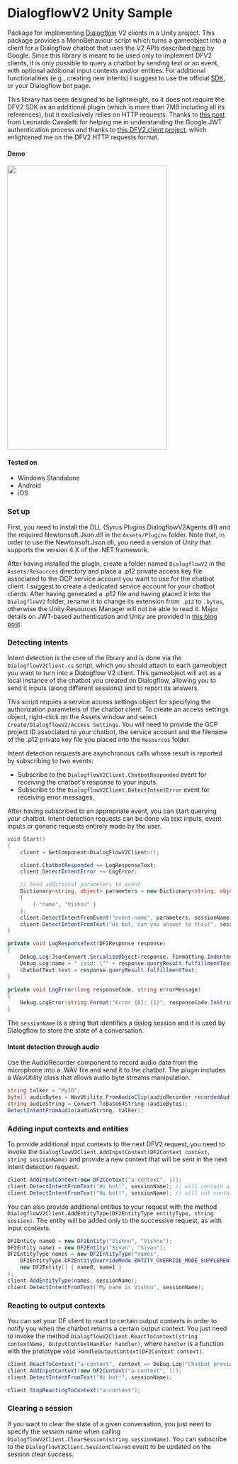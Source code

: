 # DialogflowV2 Unity Sample

Package for implementing [Dialogflow](https://dialogflow.com/) V2 clients in a Unity project. This package provides a MonoBehaviour script which turns a gameobject into a client for a Dialogflow chatbot that uses the V2 APIs described [here](https://cloud.google.com/dialogflow-enterprise/docs/reference/rest/v2-overview) by Google. Since this library is meant to be used only to implement DFV2 clients, it is only possible to query a chatbot by sending text or an event, with optional additional input contexts and/or entities. For additional functionalities (e.g., creating new intents) I suggest to use the official [SDK](https://developers.google.com/api-client-library/dotnet/apis/dialogflow/v2), or your Dialogflow bot page.

This library has been designed to be lightweight, so it does not require the DFV2 SDK as an additional plugin (which is more than 7MB including all its references), but it exclusively relies on HTTP requests. Thanks to [this post](http://leoncvlt.com/blog/json-web-token-jwt-for-google-cloud-platform-in-unity/) from Leonardo Cavaletti for helping me in understanding the Google JWT authentication process and thanks to [this DFV2 client project](https://unitylist.com/p/i1a/dialogflow-2.0-Unity-client), which enlightened me on the DFV2 HTTP requests format.


#### Demo

<img src="Demo/demo.gif" width="360" height="640" />

#### Tested on 
* Windows Standalone
* Android
* iOS

### Set up

First, you need to install the DLL (Syrus.Plugins.DialogflowV2Agents.dll) and the required Newtonsoft.Json.dll in the `Assets/Plugins` folder. Note that, in order to use the Newtonsoft.Json.dll, you need a version of Unity that supports the version 4.X of the .NET framework. 

After having installed the plugin, create a folder named `DialogflowV2` in the `Assets/Resources` directory and place a .p12 private access key file associated to the GCP service account you want to use for the chatbot client. I suggest to create a dedicated service account for your chatbot clients. After having generated a .p12 file and having placed it into the `DialogflowV2` folder, rename it to change its extension from `.p12` to `.bytes`, otherwise the Unity Resources Manager will not be able to read it. Major details on JWT-based authentication and Unity are provided in [this blog post](https://alessandrotironigamedev.com/2019/04/20/implementing-chatbots-in-your-unity-project-with-dialogflow-v2/). 

### Detecting intents

Intent detection is the core of the library and is done via the `DialogflowV2Client.cs` script, which you should attach to each gameobject you want to turn into a Dialogflow V2 client. This gameobject will act as a local instance of the chatbot you created on Dialogflow, allowing you to send it inputs (along different sessions) and to report its answers. 

This script requies a service access settings object for specifying the authorization parameters of the chatbot client. To create an access settings object, right-click on the Assets window and select `Create/DialogflowV2/Access Settings`. You will need to provide the GCP project ID associated to your chatbot, the service account and the filename of the .p12 private key file you placed into the `Resources` folder.

Intent detection requests are asynchronous calls whose result is reported by subscribing to two events:
* Subscribe to the `DialogflowV2Client.ChatbotResponded` event for receiving the chatbot's response to your inputs.
* Subscribe to the `DialogflowV2Client.DetectIntentError` event for receiving error messages.

After having subscribed to an appropriate event, you can start querying your chatbot. Intent detection requests can be done via text inputs, event inputs or generic requests entirely made by the user.

```csharp
void Start()
{
    client = GetComponent<DialogFlowV2Client>();

    client.ChatbotResponded += LogResponseText;
    client.DetectIntentError += LogError;

    // Send additional parameters to event
    Dictionary<string, object> parameters = new Dictionary<string, object>()
    {
        { "name", "Vishnu" }
    };
    client.DetectIntentFromEvent("event-name", parameters, sessionName);
    client.DetectIntentFromText("Hi bot, can you answer to this?", sessionName);
}

private void LogResponseText(DF2Response response)
{
    Debug.Log(JsonConvert.SerializeObject(response, Formatting.Indented));
    Debug.Log(name + " said: \"" + response.queryResult.fulfillmentText + "\"");
    chatbotText.text = response.queryResult.fulfillmentText;
}

private void LogError(long responseCode, string errorMessage)
{
    Debug.LogError(string.Format("Error {0}: {1}", responseCode.ToString(), errorMessage));
}
```

The `sessionName` is a string that identifies a dialog session and it is used by Dialogflow to store the state of a conversation. 

#### Intent detection through audio

Use the AudioRecorder component to record audio data from the microphone into a .WAV file and send it to the chatbot. The plugin includes a WavUtility class that allows audio byte streams manipulation.

```csharp
string talker = "MyID";
byte[] audioBytes = WavUtility.FromAudioClip(audioRecorder.recordedAudioClip);
string audioString = Convert.ToBase64String (audioBytes);
DetectIntentFromAudio(audioString, talker);
```

### Adding input contexts and entities

To provide additional input contexts to the next DFV2 request, you need to invoke the `DialogflowV2Client.AddInputContext(DF2Context context, string sessionName)` and provide a new context that will be sent in the next intent detection request. 

```csharp
client.AddInputContext(new DF2Context("a-context", 1));
client.DetectIntentFromText("Hi bot!", sessionName); // will contain a-context as input context
client.DetectIntentFromText("Hi bot!", sessionName); // will not contain a-context as input context
```

You can also provide additional entities to your request with the method `DialogflowV2Client.AddEntityType(DF2EntityType entityType, string session)`. The entity will be added only to the successive request, as with input contexts.

```csharp
DF2Entity name0 = new DF2Entity("Vishnu", "Vishnu");
DF2Entity name1 = new DF2Entity("Sivan", "Sivan");
DF2EntityType names = new DF2EntityType("names", 
    DF2EntityType.DF2EntityOverrideMode.ENTITY_OVERRIDE_MODE_SUPPLEMENT, 
    new DF2Entity[] { name0, name1 }
);
client.AddEntityType(names, sessionName);
client.DetectIntentFromText("My name is Vishnu", sessionName);
```

### Reacting to output contexts

You can set your DF client to react to certain output contexts in order to notify you when the chatbot returns a certain output context. You just need to invoke the method `DialogflowV2Client.ReactToContext(string contextName, OutputContextHandler handler)`, where `handler` is a function with the prototype `void HandleOutputContext(DF2Context context)`. 

```csharp
client.ReactToContext("a-context", context => Debug.Log("Chatbot provided a-context!"));
client.AddInputContext(new DF2Context("a-context", 1));
client.DetectIntentFromText("Hi bot!", sessionName); 

client.StopReactingToContext("a-context");
```

### Clearing a session

If you want to clear the state of a given conversation, you just need to specify the session name when calling `DialogflowV2Client.ClearSession(string sessionName)`. You can subscribe to the `DialogflowV2Client.SessionCleared` event to be updated on the session clear success.
